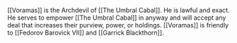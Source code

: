 [[Voramas]] is the Archdevil of [[The Umbral Cabal]]. He is lawful and exact. He serves to empower [[The Umbral Cabal]] in anyway and will accept any deal that increases their purview, power, or holdings. [[Voramas]] is friendly to [[Fedorov Barovick VII]] and [[Garrick Blackthorn]]. 